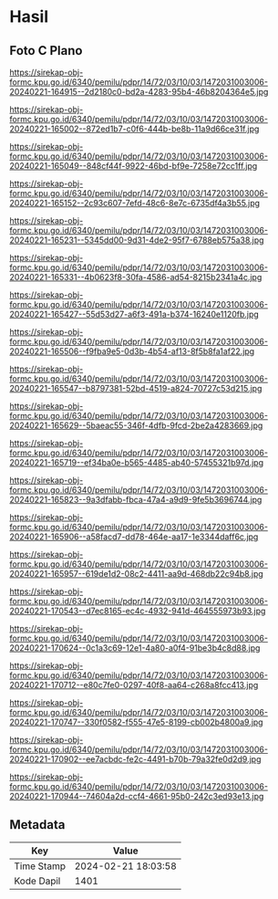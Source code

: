 # Hasil

## Foto C Plano

https://sirekap-obj-formc.kpu.go.id/6340/pemilu/pdpr/14/72/03/10/03/1472031003006-20240221-164915--2d2180c0-bd2a-4283-95b4-46b8204364e5.jpg

https://sirekap-obj-formc.kpu.go.id/6340/pemilu/pdpr/14/72/03/10/03/1472031003006-20240221-165002--872ed1b7-c0f6-444b-be8b-11a9d66ce31f.jpg

https://sirekap-obj-formc.kpu.go.id/6340/pemilu/pdpr/14/72/03/10/03/1472031003006-20240221-165049--848cf44f-9922-46bd-bf9e-7258e72cc1ff.jpg

https://sirekap-obj-formc.kpu.go.id/6340/pemilu/pdpr/14/72/03/10/03/1472031003006-20240221-165152--2c93c607-7efd-48c6-8e7c-6735df4a3b55.jpg

https://sirekap-obj-formc.kpu.go.id/6340/pemilu/pdpr/14/72/03/10/03/1472031003006-20240221-165231--5345dd00-9d31-4de2-95f7-6788eb575a38.jpg

https://sirekap-obj-formc.kpu.go.id/6340/pemilu/pdpr/14/72/03/10/03/1472031003006-20240221-165331--4b0623f8-30fa-4586-ad54-8215b2341a4c.jpg

https://sirekap-obj-formc.kpu.go.id/6340/pemilu/pdpr/14/72/03/10/03/1472031003006-20240221-165427--55d53d27-a6f3-491a-b374-16240e1120fb.jpg

https://sirekap-obj-formc.kpu.go.id/6340/pemilu/pdpr/14/72/03/10/03/1472031003006-20240221-165506--f9fba9e5-0d3b-4b54-af13-8f5b8fa1af22.jpg

https://sirekap-obj-formc.kpu.go.id/6340/pemilu/pdpr/14/72/03/10/03/1472031003006-20240221-165547--b8797381-52bd-4519-a824-70727c53d215.jpg

https://sirekap-obj-formc.kpu.go.id/6340/pemilu/pdpr/14/72/03/10/03/1472031003006-20240221-165629--5baeac55-346f-4dfb-9fcd-2be2a4283669.jpg

https://sirekap-obj-formc.kpu.go.id/6340/pemilu/pdpr/14/72/03/10/03/1472031003006-20240221-165719--ef34ba0e-b565-4485-ab40-57455321b97d.jpg

https://sirekap-obj-formc.kpu.go.id/6340/pemilu/pdpr/14/72/03/10/03/1472031003006-20240221-165823--9a3dfabb-fbca-47a4-a9d9-9fe5b3696744.jpg

https://sirekap-obj-formc.kpu.go.id/6340/pemilu/pdpr/14/72/03/10/03/1472031003006-20240221-165906--a58facd7-dd78-464e-aa17-1e3344daff6c.jpg

https://sirekap-obj-formc.kpu.go.id/6340/pemilu/pdpr/14/72/03/10/03/1472031003006-20240221-165957--619de1d2-08c2-4411-aa9d-468db22c94b8.jpg

https://sirekap-obj-formc.kpu.go.id/6340/pemilu/pdpr/14/72/03/10/03/1472031003006-20240221-170543--d7ec8165-ec4c-4932-941d-464555973b93.jpg

https://sirekap-obj-formc.kpu.go.id/6340/pemilu/pdpr/14/72/03/10/03/1472031003006-20240221-170624--0c1a3c69-12e1-4a80-a0f4-91be3b4c8d88.jpg

https://sirekap-obj-formc.kpu.go.id/6340/pemilu/pdpr/14/72/03/10/03/1472031003006-20240221-170712--e80c7fe0-0297-40f8-aa64-c268a8fcc413.jpg

https://sirekap-obj-formc.kpu.go.id/6340/pemilu/pdpr/14/72/03/10/03/1472031003006-20240221-170747--330f0582-f555-47e5-8199-cb002b4800a9.jpg

https://sirekap-obj-formc.kpu.go.id/6340/pemilu/pdpr/14/72/03/10/03/1472031003006-20240221-170902--ee7acbdc-fe2c-4491-b70b-79a32fe0d2d9.jpg

https://sirekap-obj-formc.kpu.go.id/6340/pemilu/pdpr/14/72/03/10/03/1472031003006-20240221-170944--74604a2d-ccf4-4661-95b0-242c3ed93e13.jpg


## Metadata

| Key        | Value               |
| ---------- | ------------------- |
| Time Stamp | 2024-02-21 18:03:58 |
| Kode Dapil | 1401                |



